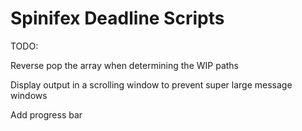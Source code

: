 Spinifex Deadline Scripts
====

TODO:

Reverse pop the array when determining the WIP paths

Display output in a scrolling window to prevent super large message windows

Add progress bar
